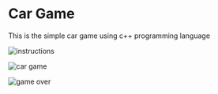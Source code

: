 # Car Game                        
This is the simple car game using c++ programming language
                        
![instructions](https://user-images.githubusercontent.com/107533655/210244546-d0527a8f-28ec-4f9c-84b8-d171fbf6ed4d.png)

![car game](https://user-images.githubusercontent.com/107533655/210244744-6a082716-22c0-4dda-b38d-91e01e2adc3b.png)

![game over](https://user-images.githubusercontent.com/107533655/210244767-2e75b501-b1ff-46cc-9638-ac0fc0861c5c.png)



